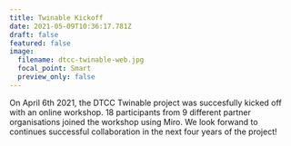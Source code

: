 ```yaml
---
title: Twinable Kickoff
date: 2021-05-09T10:36:17.781Z
draft: false
featured: false
image:
  filename: dtcc-twinable-web.jpg
  focal_point: Smart
  preview_only: false
---
```

On April 6th 2021, the DTCC Twinable project was succesfully kicked off with an online workshop. 18 participants from 9 different partner organisations joined the workshop using Miro. We look forwand to continues successful collaboration in the next four years of the project!